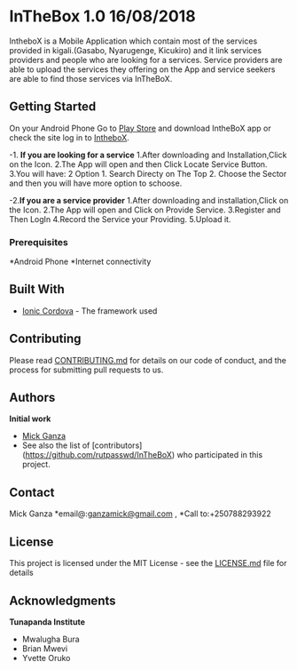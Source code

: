 # InTheBox 1.0 16/08/2018

IntheboX is a Mobile Application which contain most of the services provided in kigali.(Gasabo, Nyarugenge, Kicukiro) and it link services providers and people who are looking for a services. Service providers are able to upload the services they offering on the App and service seekers are able to find those services via InTheBoX. 

## Getting Started

On your Android Phone Go to [Play Store](https://play.google.com/store) and download IntheBoX app or check the site log in to [IntheboX](https://github.com/rutpasswd/InTheBoX).

-1.
**If you are looking for a service**
1.After downloading and Installation,Click on the Icon.
2.The App will open and then Click Locate Service Button.
3.You will have: 2 Option 
         1. Search Directy on The Top
         2. Choose the Sector and then you will have more option to schoose.

-2.**If you are a service provider**
1.After downloading and installation,Click on the Icon.
2.The App will open and Click on Provide Service.
3.Register and Then LogIn
4.Record the Service your Providing.
5.Upload it.



### Prerequisites

*Android Phone
*Internet connectivity

## Built With

* [Ionic Cordova](https://ionicframework.com/) - The framework used


## Contributing

Please read [CONTRIBUTING.md](https://github.com/rutpasswd/InTheBoX) for details on our code of conduct, and the process for submitting pull requests to us.

## Authors

 **Initial work** 

 - [Mick Ganza](https://github.com/rutpasswd/) 
 - See also the list of [contributors] (https://github.com/rutpasswd/InTheBoX) who participated in this project.
 
 ## Contact
 
 Mick Ganza 
 *email@:ganzamick@gmail.com ,
 *Call to:+250788293922
 
 ## License
 
This project is licensed under the MIT License - see the [LICENSE.md](https://github.com/rutpasswd/InTheBoX) file for details

## Acknowledgments

**Tunapanda Institute**

* Mwalugha Bura
* Brian Mwevi
* Yvette Oruko

